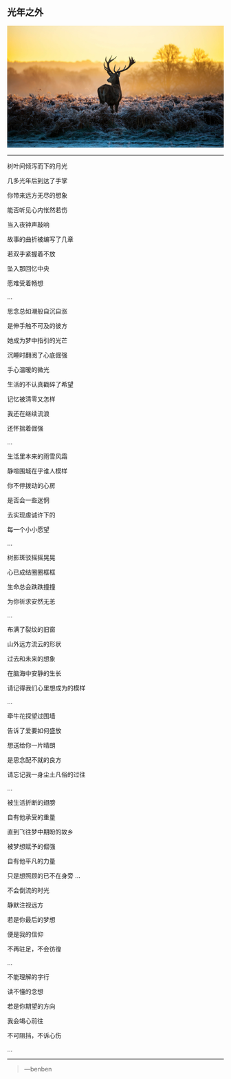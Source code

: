 光年之外
---
![](/assets/266359-106.jpg)

---
树叶间倾泻而下的月光

几多光年后到达了手掌

你带来远方无尽的想象

能否听见心内怅然若伤

当入夜钟声敲响

故事的曲折被编写了几章

若双手紧握着不放

坠入那回忆中央

愿难受着畅想

...

思念总如潮般自沉自涨

是伸手触不可及的彼方

她成为梦中指引的光芒

沉睡时翻阅了心底倔强

手心温暖的微光

生活的不认真戳碎了希望

记忆被清零又怎样

我还在继续流浪

还怀揣着倔强

...

生活里本来的雨雪风霜

静喧围城在乎谁人模样

你不停拨动的心房

是否会一些迷惘

去实现虔诚许下的

每一个小小愿望

...

树影斑驳摇摇晃晃

心已成结圈圈框框

生命总会跌跌撞撞

为你祈求安然无恙

...

布满了裂纹的旧窗

山外远方流云的形状

过去和未来的想象

在脑海中安静的生长

请记得我们心里想成为的模样

...

牵牛花探望过围墙

告诉了爱要如何盛放

想送给你一片晴朗

是思念配不就的良方

请忘记我一身尘土凡俗的过往

...

被生活折断的翅膀

自有他承受的重量

直到飞往梦中期盼的故乡

被梦想赋予的倔强

自有他平凡的力量

只是想照顾的已不在身旁
...

不会倒流的时光

静默注视远方

若是你最后的梦想

便是我的信仰

不再驻足，不会彷徨

...

不能理解的字行

读不懂的念想

若是你期望的方向

我会竭心前往

不可阻挡，不诉心伤

...

---
>—benben
